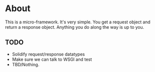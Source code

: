 # About
This is a micro-framework. It's very simple. You get a request object and return a response object. Anything
you do along the way is up to you.

## TODO
- Solidify request/response datatypes
- Make sure we can talk to WSGI and test
- TBD/Nothing.